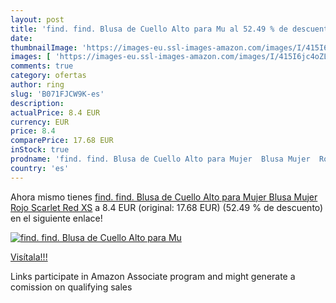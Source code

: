 ```yaml
---
layout: post
title: 'find. find. Blusa de Cuello Alto para Mu al 52.49 % de descuento'
date: 
thumbnailImage: 'https://images-eu.ssl-images-amazon.com/images/I/415I6jc4oZL._SL200_.jpg'
images: [ 'https://images-eu.ssl-images-amazon.com/images/I/415I6jc4oZL._SL200_.jpg' ]
comments: true
category: ofertas
author: ring
slug: 'B071FJCW9K-es'
description:
actualPrice: 8.4 EUR
currency: EUR
price: 8.4
comparePrice: 17.68 EUR
inStock: true
prodname: 'find. find. Blusa de Cuello Alto para Mujer  Blusa Mujer  Rojo  Scarlet Red   XS'
country: 'es'
---
```


Ahora mismo tienes [find. find. Blusa de Cuello Alto para Mujer  Blusa Mujer  Rojo  Scarlet Red   XS](https://www.amazon.es/dp/B071FJCW9K/?tag=tolees-21) a 8.4 EUR (original: 17.68 EUR) (52.49 %  de descuento) en el siguiente enlace!

[![find. find. Blusa de Cuello Alto para Mu](https://images-eu.ssl-images-amazon.com/images/I/415I6jc4oZL._SL200_.jpg)](https://www.amazon.es/dp/B071FJCW9K/?tag=tolees-21)

[Visítala!!!](https://www.amazon.es/dp/B071FJCW9K/?tag=tolees-21)

Links participate in Amazon Associate program and might generate a comission on qualifying sales
